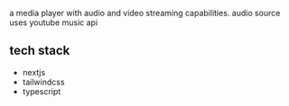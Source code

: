 a media player with audio and video streaming capabilities. audio source uses youtube music api

## tech stack
- nextjs
- tailwindcss
- typescript
